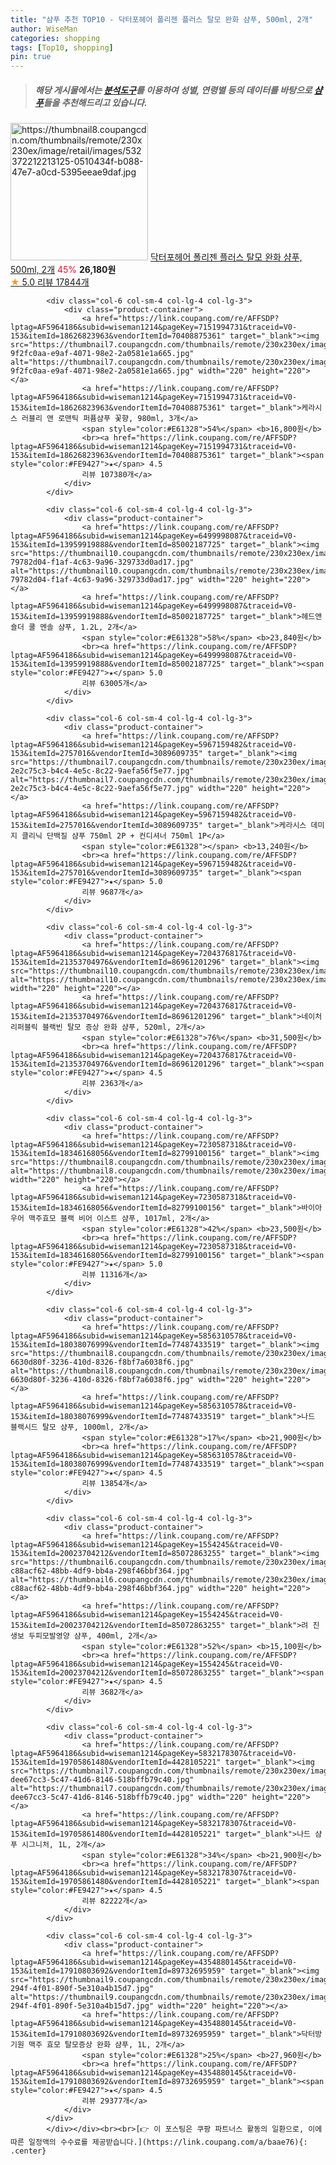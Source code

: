 ```yaml
---
title: "샴푸 추천 TOP10 - 닥터포헤어 폴리젠 플러스 탈모 완화 샴푸, 500ml, 2개"
author: WiseMan
categories: shopping
tags: [Top10, shopping]
pin: true
---
```


> ##### 해당 게시물에서는 [**분석도구**](https://itemscout.io/)를 이용하여 **성별**, **연령별** 등의 데이터를 바탕으로 [**샴푸**](https://link.coupang.com/a/baae76)들을 추천해드리고 있습니다.
<div class="container"><div class="row">
            <div class="col-6 col-sm-4 col-lg-4 col-lg-3">
                <div class="product-container">
                    <a href="https://link.coupang.com/re/AFFSDP?lptag=AF5964186&subid=wiseman1214&pageKey=7770123520&traceid=V0-153&itemId=20974572049&vendorItemId=85072875901" target="_blank"><img src="https://thumbnail8.coupangcdn.com/thumbnails/remote/230x230ex/image/retail/images/532372212213125-0510434f-b088-47e7-a0cd-5395eeae9daf.jpg" alt="https://thumbnail8.coupangcdn.com/thumbnails/remote/230x230ex/image/retail/images/532372212213125-0510434f-b088-47e7-a0cd-5395eeae9daf.jpg" width="220" height="220"></a>
                    <a href="https://link.coupang.com/re/AFFSDP?lptag=AF5964186&subid=wiseman1214&pageKey=7770123520&traceid=V0-153&itemId=20974572049&vendorItemId=85072875901" target="_blank">닥터포헤어 폴리젠 플러스 탈모 완화 샴푸, 500ml, 2개</a>
                    <span style="color:#E61328">45%</span> <b>26,180원</b>
                    <br><a href="https://link.coupang.com/re/AFFSDP?lptag=AF5964186&subid=wiseman1214&pageKey=7770123520&traceid=V0-153&itemId=20974572049&vendorItemId=85072875901" target="_blank"><span style="color:#FE9427">★</span> 5.0
                    리뷰 17844개</a>
                </div>
            </div>
            
            <div class="col-6 col-sm-4 col-lg-4 col-lg-3">
                <div class="product-container">
                    <a href="https://link.coupang.com/re/AFFSDP?lptag=AF5964186&subid=wiseman1214&pageKey=7151994731&traceid=V0-153&itemId=18626823963&vendorItemId=70408875361" target="_blank"><img src="https://thumbnail7.coupangcdn.com/thumbnails/remote/230x230ex/image/retail/images/552289089724582-9f2fc0aa-e9af-4071-98e2-2a0581e1a665.jpg" alt="https://thumbnail7.coupangcdn.com/thumbnails/remote/230x230ex/image/retail/images/552289089724582-9f2fc0aa-e9af-4071-98e2-2a0581e1a665.jpg" width="220" height="220"></a>
                    <a href="https://link.coupang.com/re/AFFSDP?lptag=AF5964186&subid=wiseman1214&pageKey=7151994731&traceid=V0-153&itemId=18626823963&vendorItemId=70408875361" target="_blank">케라시스 러블리 앤 로맨틱 퍼퓸샴푸 꽃향, 980ml, 3개</a>
                    <span style="color:#E61328">54%</span> <b>16,800원</b>
                    <br><a href="https://link.coupang.com/re/AFFSDP?lptag=AF5964186&subid=wiseman1214&pageKey=7151994731&traceid=V0-153&itemId=18626823963&vendorItemId=70408875361" target="_blank"><span style="color:#FE9427">★</span> 4.5
                    리뷰 107380개</a>
                </div>
            </div>
            
            <div class="col-6 col-sm-4 col-lg-4 col-lg-3">
                <div class="product-container">
                    <a href="https://link.coupang.com/re/AFFSDP?lptag=AF5964186&subid=wiseman1214&pageKey=6499998087&traceid=V0-153&itemId=13959919888&vendorItemId=85002187725" target="_blank"><img src="https://thumbnail10.coupangcdn.com/thumbnails/remote/230x230ex/image/retail/images/1320865227308415-79782d04-f1af-4c63-9a96-329733d0ad17.jpg" alt="https://thumbnail10.coupangcdn.com/thumbnails/remote/230x230ex/image/retail/images/1320865227308415-79782d04-f1af-4c63-9a96-329733d0ad17.jpg" width="220" height="220"></a>
                    <a href="https://link.coupang.com/re/AFFSDP?lptag=AF5964186&subid=wiseman1214&pageKey=6499998087&traceid=V0-153&itemId=13959919888&vendorItemId=85002187725" target="_blank">헤드앤숄더 쿨 멘솔 샴푸, 1.2L, 2개</a>
                    <span style="color:#E61328">58%</span> <b>23,840원</b>
                    <br><a href="https://link.coupang.com/re/AFFSDP?lptag=AF5964186&subid=wiseman1214&pageKey=6499998087&traceid=V0-153&itemId=13959919888&vendorItemId=85002187725" target="_blank"><span style="color:#FE9427">★</span> 5.0
                    리뷰 63005개</a>
                </div>
            </div>
            
            <div class="col-6 col-sm-4 col-lg-4 col-lg-3">
                <div class="product-container">
                    <a href="https://link.coupang.com/re/AFFSDP?lptag=AF5964186&subid=wiseman1214&pageKey=5967159482&traceid=V0-153&itemId=2757016&vendorItemId=3089609735" target="_blank"><img src="https://thumbnail7.coupangcdn.com/thumbnails/remote/230x230ex/image/retail/images/5760202157306278-2e2c75c3-b4c4-4e5c-8c22-9aefa56f5e77.jpg" alt="https://thumbnail7.coupangcdn.com/thumbnails/remote/230x230ex/image/retail/images/5760202157306278-2e2c75c3-b4c4-4e5c-8c22-9aefa56f5e77.jpg" width="220" height="220"></a>
                    <a href="https://link.coupang.com/re/AFFSDP?lptag=AF5964186&subid=wiseman1214&pageKey=5967159482&traceid=V0-153&itemId=2757016&vendorItemId=3089609735" target="_blank">케라시스 데미지 클리닉 단백질 샴푸 750ml 2P + 컨디셔너 750ml 1P</a>
                    <span style="color:#E61328"></span> <b>13,240원</b>
                    <br><a href="https://link.coupang.com/re/AFFSDP?lptag=AF5964186&subid=wiseman1214&pageKey=5967159482&traceid=V0-153&itemId=2757016&vendorItemId=3089609735" target="_blank"><span style="color:#FE9427">★</span> 5.0
                    리뷰 9687개</a>
                </div>
            </div>
            
            <div class="col-6 col-sm-4 col-lg-4 col-lg-3">
                <div class="product-container">
                    <a href="https://link.coupang.com/re/AFFSDP?lptag=AF5964186&subid=wiseman1214&pageKey=7204376817&traceid=V0-153&itemId=21353704976&vendorItemId=86961201296" target="_blank"><img src="https://thumbnail10.coupangcdn.com/thumbnails/remote/230x230ex/image/vendor_inventory/b76b/cb128a3ad65bdb35900289265b95fded2f2817457572e06914da8b9a384b.jpg" alt="https://thumbnail10.coupangcdn.com/thumbnails/remote/230x230ex/image/vendor_inventory/b76b/cb128a3ad65bdb35900289265b95fded2f2817457572e06914da8b9a384b.jpg" width="220" height="220"></a>
                    <a href="https://link.coupang.com/re/AFFSDP?lptag=AF5964186&subid=wiseman1214&pageKey=7204376817&traceid=V0-153&itemId=21353704976&vendorItemId=86961201296" target="_blank">네이처리퍼블릭 블랙빈 탈모 증상 완화 샴푸, 520ml, 2개</a>
                    <span style="color:#E61328">76%</span> <b>31,500원</b>
                    <br><a href="https://link.coupang.com/re/AFFSDP?lptag=AF5964186&subid=wiseman1214&pageKey=7204376817&traceid=V0-153&itemId=21353704976&vendorItemId=86961201296" target="_blank"><span style="color:#FE9427">★</span> 4.5
                    리뷰 2363개</a>
                </div>
            </div>
            
            <div class="col-6 col-sm-4 col-lg-4 col-lg-3">
                <div class="product-container">
                    <a href="https://link.coupang.com/re/AFFSDP?lptag=AF5964186&subid=wiseman1214&pageKey=7230587318&traceid=V0-153&itemId=18346168056&vendorItemId=82799100156" target="_blank"><img src="https://thumbnail8.coupangcdn.com/thumbnails/remote/230x230ex/image/vendor_inventory/a391/d40849eeb596dccb750eeb31aa408b1def2a67442172a199cdb7459a1cbf.jpg" alt="https://thumbnail8.coupangcdn.com/thumbnails/remote/230x230ex/image/vendor_inventory/a391/d40849eeb596dccb750eeb31aa408b1def2a67442172a199cdb7459a1cbf.jpg" width="220" height="220"></a>
                    <a href="https://link.coupang.com/re/AFFSDP?lptag=AF5964186&subid=wiseman1214&pageKey=7230587318&traceid=V0-153&itemId=18346168056&vendorItemId=82799100156" target="_blank">바이아우어 맥주효모 블랙 비어 이스트 샴푸, 1017ml, 2개</a>
                    <span style="color:#E61328">42%</span> <b>23,500원</b>
                    <br><a href="https://link.coupang.com/re/AFFSDP?lptag=AF5964186&subid=wiseman1214&pageKey=7230587318&traceid=V0-153&itemId=18346168056&vendorItemId=82799100156" target="_blank"><span style="color:#FE9427">★</span> 5.0
                    리뷰 11316개</a>
                </div>
            </div>
            
            <div class="col-6 col-sm-4 col-lg-4 col-lg-3">
                <div class="product-container">
                    <a href="https://link.coupang.com/re/AFFSDP?lptag=AF5964186&subid=wiseman1214&pageKey=5856310578&traceid=V0-153&itemId=18038076999&vendorItemId=77487433519" target="_blank"><img src="https://thumbnail8.coupangcdn.com/thumbnails/remote/230x230ex/image/retail/images/7524572895986116-6630d80f-3236-410d-8326-f8bf7a6038f6.jpg" alt="https://thumbnail8.coupangcdn.com/thumbnails/remote/230x230ex/image/retail/images/7524572895986116-6630d80f-3236-410d-8326-f8bf7a6038f6.jpg" width="220" height="220"></a>
                    <a href="https://link.coupang.com/re/AFFSDP?lptag=AF5964186&subid=wiseman1214&pageKey=5856310578&traceid=V0-153&itemId=18038076999&vendorItemId=77487433519" target="_blank">나드 블랙시드 탈모 샴푸, 1000ml, 2개</a>
                    <span style="color:#E61328">17%</span> <b>21,900원</b>
                    <br><a href="https://link.coupang.com/re/AFFSDP?lptag=AF5964186&subid=wiseman1214&pageKey=5856310578&traceid=V0-153&itemId=18038076999&vendorItemId=77487433519" target="_blank"><span style="color:#FE9427">★</span> 4.5
                    리뷰 13854개</a>
                </div>
            </div>
            
            <div class="col-6 col-sm-4 col-lg-4 col-lg-3">
                <div class="product-container">
                    <a href="https://link.coupang.com/re/AFFSDP?lptag=AF5964186&subid=wiseman1214&pageKey=1554245&traceid=V0-153&itemId=20023704212&vendorItemId=85072863255" target="_blank"><img src="https://thumbnail6.coupangcdn.com/thumbnails/remote/230x230ex/image/retail/images/710380746623220-c88acf62-48bb-4df9-bb4a-298f46bbf364.jpg" alt="https://thumbnail6.coupangcdn.com/thumbnails/remote/230x230ex/image/retail/images/710380746623220-c88acf62-48bb-4df9-bb4a-298f46bbf364.jpg" width="220" height="220"></a>
                    <a href="https://link.coupang.com/re/AFFSDP?lptag=AF5964186&subid=wiseman1214&pageKey=1554245&traceid=V0-153&itemId=20023704212&vendorItemId=85072863255" target="_blank">려 진생보 두피모발영양 샴푸, 400ml, 2개</a>
                    <span style="color:#E61328">52%</span> <b>15,100원</b>
                    <br><a href="https://link.coupang.com/re/AFFSDP?lptag=AF5964186&subid=wiseman1214&pageKey=1554245&traceid=V0-153&itemId=20023704212&vendorItemId=85072863255" target="_blank"><span style="color:#FE9427">★</span> 4.5
                    리뷰 3682개</a>
                </div>
            </div>
            
            <div class="col-6 col-sm-4 col-lg-4 col-lg-3">
                <div class="product-container">
                    <a href="https://link.coupang.com/re/AFFSDP?lptag=AF5964186&subid=wiseman1214&pageKey=5832178307&traceid=V0-153&itemId=19705861480&vendorItemId=4428105221" target="_blank"><img src="https://thumbnail7.coupangcdn.com/thumbnails/remote/230x230ex/image/retail/images/3123878015715151-dee67cc3-5c47-41d6-8146-518bffb79c40.jpg" alt="https://thumbnail7.coupangcdn.com/thumbnails/remote/230x230ex/image/retail/images/3123878015715151-dee67cc3-5c47-41d6-8146-518bffb79c40.jpg" width="220" height="220"></a>
                    <a href="https://link.coupang.com/re/AFFSDP?lptag=AF5964186&subid=wiseman1214&pageKey=5832178307&traceid=V0-153&itemId=19705861480&vendorItemId=4428105221" target="_blank">나드 샴푸 시그니처, 1L, 2개</a>
                    <span style="color:#E61328">34%</span> <b>21,900원</b>
                    <br><a href="https://link.coupang.com/re/AFFSDP?lptag=AF5964186&subid=wiseman1214&pageKey=5832178307&traceid=V0-153&itemId=19705861480&vendorItemId=4428105221" target="_blank"><span style="color:#FE9427">★</span> 4.5
                    리뷰 82222개</a>
                </div>
            </div>
            
            <div class="col-6 col-sm-4 col-lg-4 col-lg-3">
                <div class="product-container">
                    <a href="https://link.coupang.com/re/AFFSDP?lptag=AF5964186&subid=wiseman1214&pageKey=4354880145&traceid=V0-153&itemId=17910803692&vendorItemId=89732695959" target="_blank"><img src="https://thumbnail9.coupangcdn.com/thumbnails/remote/230x230ex/image/retail/images/2024/04/30/10/4/0fd3827d-294f-4f01-890f-5e310a4b15d7.jpg" alt="https://thumbnail9.coupangcdn.com/thumbnails/remote/230x230ex/image/retail/images/2024/04/30/10/4/0fd3827d-294f-4f01-890f-5e310a4b15d7.jpg" width="220" height="220"></a>
                    <a href="https://link.coupang.com/re/AFFSDP?lptag=AF5964186&subid=wiseman1214&pageKey=4354880145&traceid=V0-153&itemId=17910803692&vendorItemId=89732695959" target="_blank">닥터방기원 맥주 효모 탈모증상 완화 샴푸, 1L, 2개</a>
                    <span style="color:#E61328">25%</span> <b>27,960원</b>
                    <br><a href="https://link.coupang.com/re/AFFSDP?lptag=AF5964186&subid=wiseman1214&pageKey=4354880145&traceid=V0-153&itemId=17910803692&vendorItemId=89732695959" target="_blank"><span style="color:#FE9427">★</span> 4.5
                    리뷰 29377개</a>
                </div>
            </div>
            </div></div><br><br>[👉 이 포스팅은 쿠팡 파트너스 활동의 일환으로, 이에 따른 일정액의 수수료를 제공받습니다.](https://link.coupang.com/a/baae76){: .center}